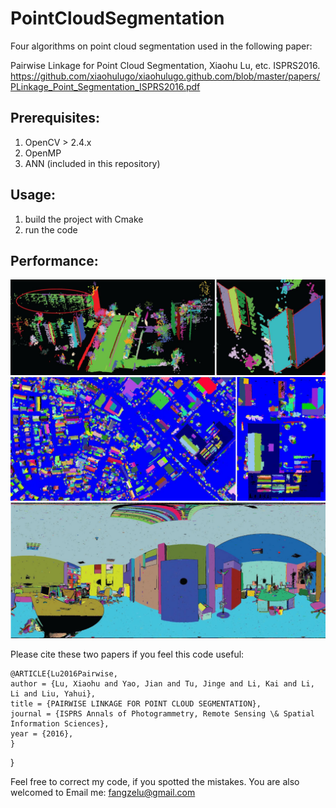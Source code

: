 # PointCloudSegmentation

Four algorithms on point cloud segmentation used in the following paper:

Pairwise Linkage for Point Cloud Segmentation, Xiaohu Lu, etc. ISPRS2016.
https://github.com/xiaohulugo/xiaohulugo.github.com/blob/master/papers/PLinkage_Point_Segmentation_ISPRS2016.pdf

Prerequisites:
---
1. OpenCV > 2.4.x
2. OpenMP
3. ANN (included in this repository)

Usage:
---
1. build the project with Cmake
2. run the code

Performance:
---
<img src="https://github.com/xiaohulugo/images/blob/master/vehicle.jpg" width="640">
<img src="https://github.com/xiaohulugo/images/blob/master/aerial.jpg"  width="640">
<img src="https://github.com/xiaohulugo/images/blob/master/static.jpg"  width="640">

Please cite these two papers if you feel this code useful:

    @ARTICLE{Lu2016Pairwise,
    author = {Lu, Xiaohu and Yao, Jian and Tu, Jinge and Li, Kai and Li, Li and Liu, Yahui},
    title = {PAIRWISE LINKAGE FOR POINT CLOUD SEGMENTATION},
    journal = {ISPRS Annals of Photogrammetry, Remote Sensing \& Spatial Information Sciences},
    year = {2016},
    }
}
    
Feel free to correct my code, if you spotted the mistakes. You are also welcomed to Email me: fangzelu@gmail.com
